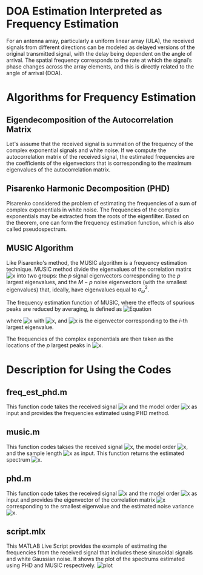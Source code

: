 # DOA Estimation Interpreted as Frequency Estimation
For an antenna array, particularly a uniform linear array (ULA), the received signals from different directions can be modeled as delayed versions of the original transmitted signal, with the delay being dependent on the angle of arrival. The spatial frequency corresponds to the rate at which the signal’s phase changes across the array elements, and this is directly related to the angle of arrival (DOA). 

# Algorithms for Frequency Estimation
## Eigendecomposition of the Autocorrelation Matrix
Let's assume that the received signal is summation of the frequency of the complex exponential signals and white noise. If we compute the autocorrelation matrix of the received signal, the estimated frequencies are the coefficients of the eigenvectors that is corresponding to the maximum eigenvalues of the autocorrelation matrix.

## Pisarenko Harmonic Decomposition (PHD)
Pisarenko considered the problem of estimating the frequencies of a sum of complex exponentials in white noise. The frequencies of the complex exponentials may be extracted from the roots of the eigenfilter. Based on the theorem, one can form the frequency estimation function, which is also called pseudospectrum.

## MUSIC Algorithm
Like Pisarenko's method, the MUSIC algorithm is a frequency estimation technique. MUSIC method divide the eigenvalues of the correlation matirx ![x](https://latex.codecogs.com/svg.image?\mathbf{R_x}\in\mathbb{C}^{M\times&space;M}) into two groups: the $p$ signal eigenvectors corresponding to the $p$ largest eigenvalues, and the $M-p$ noise eigenvectors (with the smallest eigenvalues) that, ideally, have eigenvalues equal to $\sigma_\omega^2$. 

The frequency estimation function of MUSIC, where the effects of spurious peaks are reduced by averaging, is defined as
![Equation](https://latex.codecogs.com/png.latex?\hat{P}_{MU}(e^{jw})=\frac{1}{\sum_{i=p+1}^M|\mathbf{e}^H\mathbf{v_i}|^2})

where  ![x](https://latex.codecogs.com/svg.image?\mathbf{e}=[e_0,...,e_{M-1}]) with ![x](https://latex.codecogs.com/svg.image?e_k=e^{jk\omega}), and ![x](https://latex.codecogs.com/svg.image?\mathbf{v}_i) is the eigenvector corresponding to the $i$-th largest eigenvalue.

The frequencies of the complex exponentials are then taken as the locations of the $p$ largest peaks in ![x](https://latex.codecogs.com/svg.image?\hat{P}_{MU}(e^{jw})).

# Description for Using the Codes
## freq_est_phd.m
This function code takes the received signal ![x](https://latex.codecogs.com/svg.image?\mathbf{x}) and the model order ![x](https://latex.codecogs.com/svg.image?p) as input and provides the frequencies estimated using PHD method. 

## music.m
This function codes takses the received signal ![x](https://latex.codecogs.com/svg.image?\mathbf{x}), the model order ![x](https://latex.codecogs.com/svg.image?p), and the sample length ![x](https://latex.codecogs.com/svg.image?M) as input. This function returns the estimated spectrum ![x](https://latex.codecogs.com/svg.image?\hat{P}_{MU}(e^{jw})).

## phd.m
This function code takes the received signal ![x](https://latex.codecogs.com/svg.image?\mathbf{x}) and the model order ![x](https://latex.codecogs.com/svg.image?p) as input and provides the eigenvector of the correlation matrix ![x](https://latex.codecogs.com/svg.image?\mathbf{R_x}) corresponding to the smallest eigenvalue and the estimated noise variance ![x](https://latex.codecogs.com/svg.image?\sigma_\omega^2).

## script.mlx
This MATLAB Live Script provides the example of estimating the frequencies from the received signal that includes these sinusoidal signals and white Gaussian noise. It shows the plot of the spectrums estimated using PHD and MUSIC respectively.
![plot](https://github.com/user-attachments/assets/791587e1-2e7a-49f5-8f59-21d9c7987af1)



